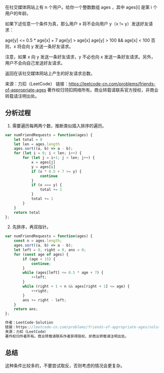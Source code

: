 在社交媒体网站上有 n 个用户。给你一个整数数组 ages ，其中 ages[i] 是第 i 个用户的年龄。

如果下述任意一个条件为真，那么用户 x 将不会向用户 y（x != y）发送好友请求：

age[y] <= 0.5 * age[x] + 7
age[y] > age[x]
age[y] > 100 && age[x] < 100
否则，x 将会向 y 发送一条好友请求。

注意，如果 x 向 y 发送一条好友请求，y 不必也向 x 发送一条好友请求。另外，用户不会向自己发送好友请求。

返回在该社交媒体网站上产生的好友请求总数。

来源：力扣（LeetCode）
链接：https://leetcode-cn.com/problems/friends-of-appropriate-ages
著作权归领扣网络所有。商业转载请联系官方授权，非商业转载请注明出处。


## 分析过程

1. 需要遍历每两两个数，推断类似插入排序的遍历。

```js
var numFriendRequests = function(ages) {
    let total = 0
    let len = ages.length
    ages.sort((a, b) => a - b);
    for (let i = 0; i < len; i++) {
        for (let j = i+1; j < len; j++) {
            x = ages[j]
            y = ages[i]
            if (x * 0.5 + 7 >= y) {
                continue
            }
            if (x === y) {
                total += 1
            }
            total += 1
        }
    }
    return total
};
```

2. 先排序，再双指针。


```js
var numFriendRequests = function(ages) {
    const n = ages.length;
    ages.sort((a, b) => a - b);
    let left = 0, right = 0, ans = 0;
    for (const age of ages) {
        if (age < 15) {
            continue;
        }
        while (ages[left] <= 0.5 * age + 7) {
            ++left;
        }
        while (right + 1 < n && ages[right + 1] <= age) {
            ++right;
        }
        ans += right - left;
    }
    return ans;
};

作者：LeetCode-Solution
链接：https://leetcode-cn.com/problems/friends-of-appropriate-ages/solution/gua-ling-de-peng-you-by-leetcode-solutio-v7yk/
来源：力扣（LeetCode）
著作权归作者所有。商业转载请联系作者获得授权，非商业转载请注明出处。
```

## 总结

这种条件比较多的，不要尝试取反，否则考虑的情况会更复杂。